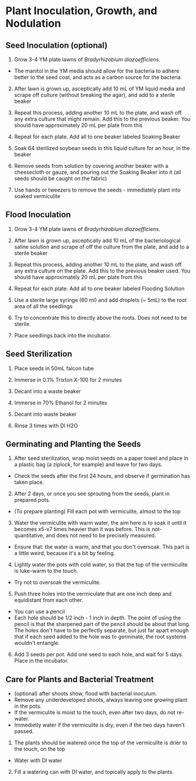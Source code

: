 # Plant Inoculation, Growth, and Nodulation 

## Seed Inoculation (optional)
1. Grow 3-4 YM plate lawns of *Bradyrhizobium diazoefficiens*.  
  * The manitol in the YM media should allow for the bacteria to adhere better to the seed coat, and acts as a carbon source      for the bacteria

2. After lawn is grown up, asceptically add 10 mL of YM liquid media and scrape off culture (without breaking the agar), and add to a sterile beaker

3. Repeat this process, adding another 10 mL to the plate, and wash off any extra culture that might remain. Add this to the previous beaker. You should have approximately 20 mL per plate from this

4. Repeat for each plate. Add all to one beaker labeled Soaking Beaker

5. Soak 64 sterilized soybean seeds in this liquid culture for an hour, in the beaker

6. Remove seeds from solution by covering another beaker with a cheesecloth or gauze, and pouring out the Soaking Beaker into it (all seeds should be caught on the fabric)

7. Use hands or tweezers to remove the seeds - immediately plant into soaked vermiculite

## Flood Inoculation 
1. Grow 3-4 YM plate lawns of *Bradyrhizobium diazoefficiens*.

2. After lawn is grown up, asceptically add 10 mL of the bacteriological saline solution and scrape of off the culture from the plate, and add to a sterile beaker

3. Repeat this process, adding another 10 mL to the plate, and wash off any extra culture on the plate. Add this to the previous beaker used. You should have approximately 20 mL per plate from this

4. Repeat for each plate. Add all to one beaker labeled Flooding Solution

5. Use a sterile large syringe (60 ml) and add droplets (~ 5mL) to the root area of all the seedlings

6. Try to concentrate this to directly above the roots. Does not need to be sterile. 

7. Place seedlings back into the incubator.

## Seed Sterilization 
1. Place seeds in 50mL falcon tube 

2. Immerse in 0.1% Trixton X-100 for 2 minutes

3. Decant into a waste beaker

4. Immerse in 70% Ethanol for 2 minutes

5. Decant into waste beaker 

6. Rinse 3 times with DI H2O


## Germinating and Planting the Seeds
1. After seed sterilization, wrap moist seeds on a paper towel and place in a plastic bag (a ziplock, for example) and leave for two days. 
* Check the seeds after the first 24 hours, and observe if germination has taken place. 
2. After 2 days, or once you see sprouting from the seeds, plant in prepared pots.
* (To prepare planting) Fill each pot with vermiculite, almost to the top

3. Water the vermiculite with warm water, the aim here is to soak it until it becomes x5-x7 times heavier than it was before. This is not-quantitative, and does not need to be precisely measured.
* Ensure that: the water is warm, and that you don't oversoak. This part is a little weird, because it's a bit by feeling. 

4. Lightly water the pots with cold water, so that the top of the vermiculite is luke-warm to the touch. 
* Try not to oversoak the vermiculite.

5. Push three holes into the vermiculate that are one inch deep and equidistant from each other.
* You can use a pencil 
* Each hole should be 1/2 inch - 1 inch in depth. The point of using the pencil is that the sharpened part of the pencil should be about that long. The holes don't have to be perfectly separate, but just far apart enough that if each seed added to the hole was to germinate, the root systems wouldn't entangle.

6. Add 3 seeds per pot. Add one seed to each hole, and wait for 5 days. Place in the incubator. 

## Care for Plants and Bacterial Treatment 
* (optional) after shoots show, flood with bacterial inoculum.
* Remove any underdeveloped shoots, always leaving one growing plant in the pots.
* If the vermiculite is moist to the touch, even after two days, do not re-water. 
* Immedietly water if the vermiculite is dry, even if the two days haven't passed. 

1. The plants should be watered once the top of the vermiculite is drier to the touch, on the top
 * Water with DI water 
2. Fill a watering can with DI water, and topically apply to the plants. 
